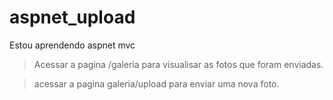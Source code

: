 # aspnet_upload
Estou aprendendo aspnet mvc

>Acessar a pagina /galeria para visualisar as fotos que foram enviadas.

>acessar a pagina galeria/upload para enviar uma nova foto.
